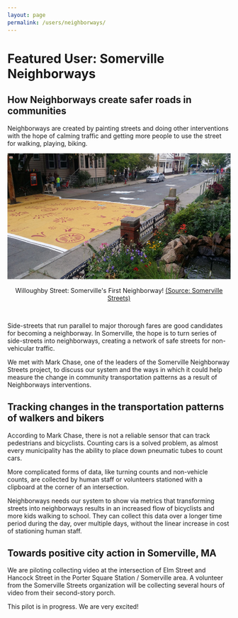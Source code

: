 ```yaml
---
layout: page
permalink: /users/neighborways/
---
```


# Featured User: Somerville Neighborways 

## How Neighborways create safer roads in communities
Neighborways are created by painting streets and doing other interventions with the hope of calming traffic and getting more people to use the street for walking, playing, biking.

<center>
<img src="/img/neighborway_mural.jpg">
<p>Willoughby Street: Somerville's First Neighborway! <a href="http://www.somervillestreets.com/2017-2018.html">(Source: Somerville Streets)</a></p>
</center><br/>

Side-streets that run parallel to major thorough fares are good candidates for becoming a neighborway.  In Somerville, the hope is to turn series of side-streets into neighborways, creating a network of safe streets for non-vehicular traffic. 

We met with Mark Chase, one of the leaders of the Somerville Neighborway Streets project, to discuss our system and the ways in which it could help measure the change in community transportation patterns as a result of Neighborways interventions.

## Tracking changes in the transportation patterns of walkers and bikers 

According to Mark Chase, there is not a reliable sensor that can track pedestrians and bicyclists. Counting cars is a solved problem, as almost every municipality has the ability to place down pneumatic tubes to count cars.

More complicated forms of data, like turning counts and non-vehicle counts, are collected by human staff or volunteers stationed with a clipboard at the corner of an intersection.

Neighborways needs our system to show via metrics that transforming streets into neighborways results in an increased flow of bicyclists and more kids walking to school.  They can collect this data over a longer time period during the day, over multiple days, without the linear increase in cost of stationing human staff.

## Towards positive city action in Somerville, MA  

We are piloting collecting video at the intersection of Elm Street and Hancock Street in the Porter Square Station / Somerville area.  A volunteer from the Somerville Streets organization will be collecting several hours of video from their second-story porch.

This pilot is in progress.  We are very excited!
